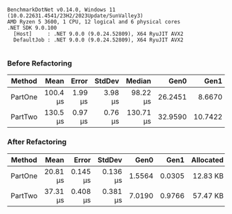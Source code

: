 ```

BenchmarkDotNet v0.14.0, Windows 11 (10.0.22631.4541/23H2/2023Update/SunValley3)
AMD Ryzen 5 3600, 1 CPU, 12 logical and 6 physical cores
.NET SDK 9.0.100
  [Host]     : .NET 9.0.0 (9.0.24.52809), X64 RyuJIT AVX2
  DefaultJob : .NET 9.0.0 (9.0.24.52809), X64 RyuJIT AVX2


```

### Before Refactoring
| Method  | Mean     | Error   | StdDev  | Median    | Gen0    | Gen1    | Allocated |
|-------- |---------:|--------:|--------:|----------:|--------:|--------:|----------:|
| PartOne | 100.4 μs | 1.99 μs | 3.98 μs |  98.22 μs | 26.2451 |  8.6670 | 215.63 KB |
| PartTwo | 130.5 μs | 0.97 μs | 0.76 μs | 130.71 μs | 32.9590 | 10.7422 | 271.39 KB |

### After Refactoring
| Method         | Mean     | Error    | StdDev   | Gen0   | Gen1   | Allocated |
|--------------- |---------:|---------:|---------:|-------:|-------:|----------:|
| PartOne | 20.81 μs | 0.145 μs | 0.136 μs | 1.5564 | 0.0305 |  12.83 KB |
| PartTwo | 37.31 μs | 0.408 μs | 0.381 μs | 7.0190 | 0.9766 |  57.47 KB |
